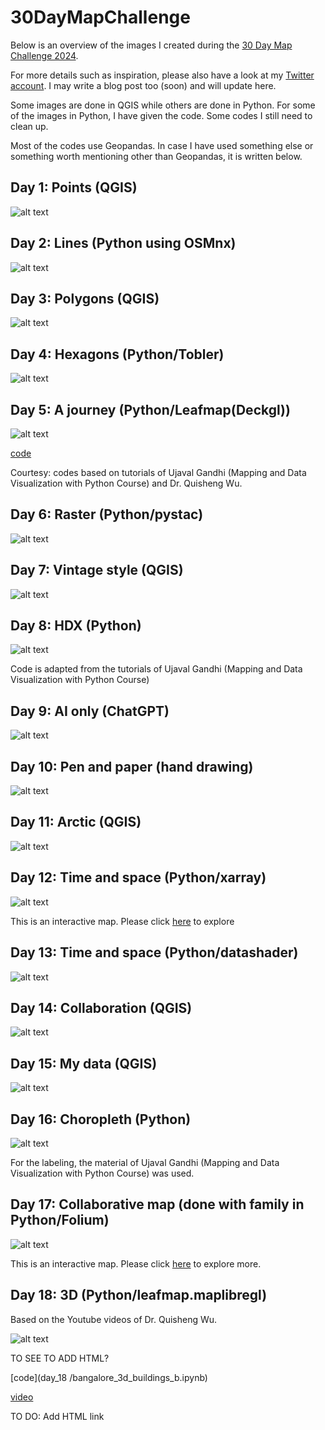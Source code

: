 # 30DayMapChallenge

Below is an overview of the images I created during the [30 Day Map Challenge 2024](https://30daymapchallenge.com/). 

For more details such as inspiration, please also have a look at my [Twitter account](https://x.com/ellenarun). I may write a blog post too (soon) and will update here. 

Some images are done in QGIS while others are done in Python. For some of the images in Python, I have given the code. Some codes I still need to clean up. 

Most of the codes use Geopandas. In case I have used something else or something worth mentioning other than Geopandas, it is written below. 

## Day 1: Points (QGIS)

![alt text](images_all\day_1.PNG)

## Day 2: Lines (Python using OSMnx)

![alt text](images_all\day_2.PNG)

## Day 3: Polygons (QGIS)

![alt text](images_all\day_3.png)

## Day 4: Hexagons (Python/Tobler)

![alt text](images_all\day_4.PNG)

## Day 5: A journey (Python/Leafmap(Deckgl))

![alt text](images_all\day_5.PNG)

[code](repo\30DayMapChallenge\day_05)

Courtesy: codes based on tutorials of Ujaval Gandhi (Mapping and Data Visualization with Python Course) and Dr. Quisheng Wu.

## Day 6: Raster (Python/pystac)

![alt text](images_all\day_7.PNG)

## Day 7: Vintage style (QGIS)

![alt text](images_all\day_6.PNG)

## Day 8: HDX (Python)

![alt text](images_all\day_8.PNG)

Code is adapted from the tutorials of Ujaval Gandhi (Mapping and Data Visualization with Python Course)

## Day 9: AI only (ChatGPT)

![alt text](images_all\day_9.PNG)

## Day 10: Pen and paper (hand drawing)

![alt text](images_all\day_10.jpg)

## Day 11: Arctic (QGIS)

![alt text](images_all\day_11.png)

## Day 12: Time and space (Python/xarray)

![alt text](images_all\day_12.PNG)

This is an interactive map. Please click [here](https://ellenb.github.io/30DayMapChallenge/hotclimate.gif) to explore

## Day 13: Time and space (Python/datashader)

![alt text](images_all\day_13.PNG)

## Day 14: Collaboration (QGIS)

![alt text](images_all\day_14.png)

## Day 15: My data (QGIS)

![alt text](images_all\day_15.png)

## Day 16: Choropleth (Python)

![alt text](images_all\day_16.png)

For the labeling, the material of Ujaval Gandhi (Mapping and Data Visualization with Python Course) was used. 

## Day 17: Collaborative map (done with family in Python/Folium)

![alt text](images_all\day_17.PNG)

This is an interactive map. Please click [here](https://ellenb.github.io/30DayMapChallenge/element.html) to explore more.

## Day 18: 3D (Python/leafmap.maplibregl)

Based on the Youtube videos of Dr. Quisheng Wu.

![alt text](./images_all\day_18.PNG)

TO SEE TO ADD HTML? 

[code](day_18
/bangalore_3d_buildings_b.ipynb)

[video](day_18/video_3d.mp4)

TO DO: Add HTML link 











